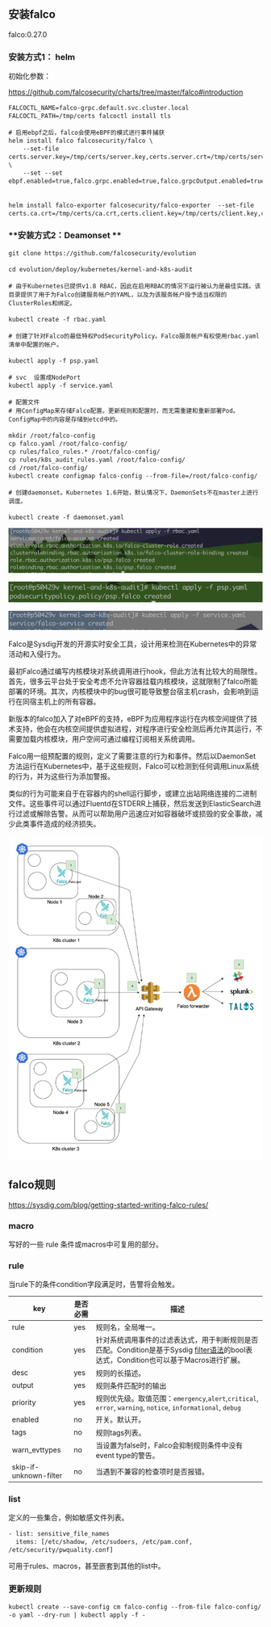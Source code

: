 ## 安装falco

falco:0.27.0

### **安装方式1： helm**

初始化参数：

https://github.com/falcosecurity/charts/tree/master/falco#introduction

```
FALCOCTL_NAME=falco-grpc.default.svc.cluster.local FALCOCTL_PATH=/tmp/certs falcoctl install tls

# 启用ebpf之后，falco会使用eBPF的模式进行事件捕获
helm install falco falcosecurity/falco \
    --set-file certs.server.key=/tmp/certs/server.key,certs.server.crt=/tmp/certs/server.crt,certs.ca.crt=/tmp/certs/ca.crt \
    --set --set ebpf.enabled=true,falco.grpc.enabled=true,falco.grpcOutput.enabled=true,falco.jsonOutput=true
    

helm install falco-exporter falcosecurity/falco-exporter  --set-file certs.ca.crt=/tmp/certs/ca.crt,certs.client.key=/tmp/certs/client.key,certs.client.crt=/tmp/certs/client.crt  
```

### **安装方式2：Deamonset **

```
git clone https://github.com/falcosecurity/evolution

cd evolution/deploy/kubernetes/kernel-and-k8s-audit

# 由于Kubernetes已提供v1.8 RBAC，因此在启用RBAC的情况下运行被认为是最佳实践。该目录提供了用于为Falco创建服务帐户的YAML，以及为该服务帐户授予适当权限的ClusterRoles和绑定。

kubectl create -f rbac.yaml

# 创建了针对Falco的最低特权PodSecurityPolicy。Falco服务帐户有权使用rbac.yaml清单中配置的帐户。

kubectl apply -f psp.yaml

# svc  设置成NodePort
kubectl apply -f service.yaml

# 配置文件
# 用ConfigMap来存储Falco配置。更新规则和配置时，而无需重建和重新部署Pod。ConfigMap中的内容是存储到etcd中的。

mkdir /root/falco-config
cp falco.yaml /root/falco-config/
cp rules/falco_rules.* /root/falco-config/
cp rules/k8s_audit_rules.yaml /root/falco-config/
cd /root/falco-config/
kubectl create configmap falco-config --from-file=/root/falco-config/

# 创建daemonset。Kubernetes 1.6开始，默认情况下，DaemonSets不在master上进行调度。

kubectl create -f daemonset.yaml
```

![image-20210125154223056](falco.assets/image-20210125154223056.png)



![image-20210125154507355](falco.assets/image-20210125154507355.png)



![image-20210125155003066](falco.assets/image-20210125155003066.png)



Falco是Sysdig开发的开源实时安全工具，设计用来检测在Kubernetes中的异常活动和入侵行为。

最初Falco通过编写内核模块对系统调用进行hook，但此方法有比较大的局限性。首先，很多云平台处于安全考虑不允许容器挂载内核模块，这就限制了falco所能部署的环境。其次，内核模块中的bug很可能导致整台宿主机crash，会影响到运行在同宿主机上的所有容器。

新版本的falco加入了对eBPF的支持，eBPF为应用程序运行在内核空间提供了技术支持，他会在内核空间提供虚拟进程，对程序进行安全检测后再允许其运行，不需要加载内核模块，用户空间可通过编程订阅相关系统调用。



Falco用一组预配置的规则，定义了需要注意的行为和事件。然后以DaemonSet方法运行在Kubernetes中，基于这些规则，Falco可以检测到任何调用Linux系统的行为，并为这些行为添加警报。

类似的行为可能来自于在容器内的shell运行脚步，或建立出站网络连接的二进制文件。这些事件可以通过Fluentd在STDERR上捕获，然后发送到ElasticSearch进行过滤或解除告警。从而可以帮助用户迅速应对如容器破坏或损毁的安全事故，减少此类事件造成的经济损失。 

![image-20210122142417431](falco.assets/image-20210122142417431.png)

## falco规则

https://sysdig.com/blog/getting-started-writing-falco-rules/

### macro

写好的一些 rule 条件或macros中可复用的部分。

### rule

当rule下的条件condition字段满足时，告警将会触发。

| key                    | 是否必需 | 描述                                                         |
| ---------------------- | -------- | ------------------------------------------------------------ |
| rule                   | yes      | 规则名，全局唯一。                                           |
| condition              | yes      | 针对系统调用事件的过滤表达式，用于判断规则是否匹配。Condition是基于Sysdig [filter语法](https://link.zhihu.com/?target=http%3A//www.sysdig.com/wiki/sysdig-user-guide/%23filtering)的bool表达式，Condition也可以基于Macros进行扩展。 |
| desc                   | yes      | 规则的长描述。                                               |
| output                 | yes      | 规则条件匹配时的输出                                         |
| priority               | yes      | 规则优先级。取值范围：`emergency`,`alert`,`critical`, `error`, `warning`, `notice`, `informational`, `debug` |
| enabled                | no       | 开关。默认开。                                               |
| tags                   | no       | 规则tags列表。                                               |
| warn_evttypes          | no       | 当设置为false时，Falco会抑制规则条件中没有event type的警告。 |
| skip-if-unknown-filter | no       | 当遇到不兼容的检查项时是否报错。                             |

### list

定义的一些集合，例如敏感文件列表。

```
- list: sensitive_file_names
  items: [/etc/shadow, /etc/sudoers, /etc/pam.conf, /etc/security/pwquality.conf]
```

可用于rules、macros，甚至嵌套到其他的list中。

### 更新规则

```
kubectl create --save-config cm falco-config --from-file falco-config/ -o yaml --dry-run | kubectl apply -f -
```

